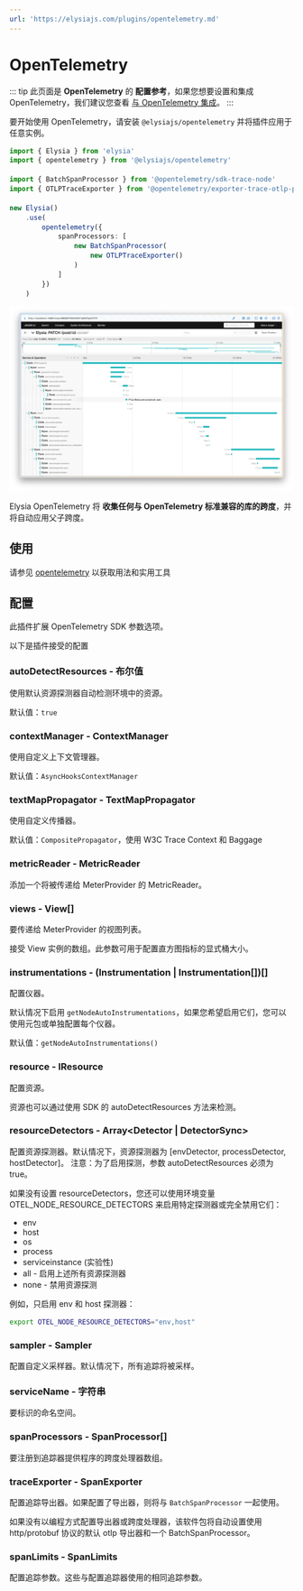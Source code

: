 ```yaml
---
url: 'https://elysiajs.com/plugins/opentelemetry.md'
---
```


# OpenTelemetry

::: tip
此页面是 **OpenTelemetry** 的 **配置参考**，如果您想要设置和集成 OpenTelemetry，我们建议您查看 [与 OpenTelemetry 集成](/integrations/opentelemetry)。
:::

要开始使用 OpenTelemetry，请安装 `@elysiajs/opentelemetry` 并将插件应用于任意实例。

```typescript twoslash
import { Elysia } from 'elysia'
import { opentelemetry } from '@elysiajs/opentelemetry'

import { BatchSpanProcessor } from '@opentelemetry/sdk-trace-node'
import { OTLPTraceExporter } from '@opentelemetry/exporter-trace-otlp-proto'

new Elysia()
	.use(
		opentelemetry({
			spanProcessors: [
				new BatchSpanProcessor(
					new OTLPTraceExporter()
				)
			]
		})
	)
```

![jaeger 显示自动收集的追踪](/blog/elysia-11/jaeger.webp)

Elysia OpenTelemetry 将 **收集任何与 OpenTelemetry 标准兼容的库的跨度**，并将自动应用父子跨度。

## 使用

请参见 [opentelemetry](/integrations/opentelemetry) 以获取用法和实用工具

## 配置

此插件扩展 OpenTelemetry SDK 参数选项。

以下是插件接受的配置

### autoDetectResources - 布尔值

使用默认资源探测器自动检测环境中的资源。

默认值：`true`

### contextManager - ContextManager

使用自定义上下文管理器。

默认值：`AsyncHooksContextManager`

### textMapPropagator - TextMapPropagator

使用自定义传播器。

默认值：`CompositePropagator`，使用 W3C Trace Context 和 Baggage

### metricReader - MetricReader

添加一个将被传递给 MeterProvider 的 MetricReader。

### views - View\[]

要传递给 MeterProvider 的视图列表。

接受 View 实例的数组。此参数可用于配置直方图指标的显式桶大小。

### instrumentations - (Instrumentation | Instrumentation\[])\[]

配置仪器。

默认情况下启用 `getNodeAutoInstrumentations`，如果您希望启用它们，您可以使用元包或单独配置每个仪器。

默认值：`getNodeAutoInstrumentations()`

### resource - IResource

配置资源。

资源也可以通过使用 SDK 的 autoDetectResources 方法来检测。

### resourceDetectors - Array\<Detector | DetectorSync>

配置资源探测器。默认情况下，资源探测器为 \[envDetector, processDetector, hostDetector]。 注意：为了启用探测，参数 autoDetectResources 必须为 true。

如果没有设置 resourceDetectors，您还可以使用环境变量 OTEL\_NODE\_RESOURCE\_DETECTORS 来启用特定探测器或完全禁用它们：

* env
* host
* os
* process
* serviceinstance (实验性)
* all - 启用上述所有资源探测器
* none - 禁用资源探测

例如，只启用 env 和 host 探测器：

```bash
export OTEL_NODE_RESOURCE_DETECTORS="env,host"
```

### sampler - Sampler

配置自定义采样器。默认情况下，所有追踪将被采样。

### serviceName - 字符串

要标识的命名空间。

### spanProcessors - SpanProcessor\[]

要注册到追踪器提供程序的跨度处理器数组。

### traceExporter - SpanExporter

配置追踪导出器。如果配置了导出器，则将与 `BatchSpanProcessor` 一起使用。

如果没有以编程方式配置导出器或跨度处理器，该软件包将自动设置使用 http/protobuf 协议的默认 otlp 导出器和一个 BatchSpanProcessor。

### spanLimits - SpanLimits

配置追踪参数。这些与配置追踪器使用的相同追踪参数。
